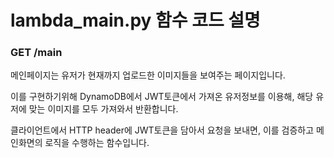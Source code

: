 # lambda_main.py 함수 코드 설명

### GET /main

메인페이지는 유저가 현재까지 업로드한 이미지들을 보여주는 페이지입니다.

이를 구현하기위해 DynamoDB에서 JWT토큰에서 가져온 유저정보를 이용해, 해당 유저에 맞는 이미지를 모두 가져와서 반환합니다.

클라이언트에서 HTTP header에 JWT토큰을 담아서 요청을 보내면, 이를 검증하고 메인화면의 로직을 수행하는 함수입니다.
